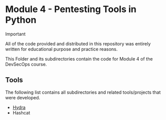 # Module 4 - Pentesting Tools in Python

> [!IMPORTANT]
> All of the code provided and distributed in this repository was entirely written for educational purpose and practice reasons.

This Folder and its subdirectories contain the code for Module 4 of the DevSecOps course.

## Tools

The following list contains all subdirectories and related tools/projects that were developed.

- [Hydra](./hydra/README.md)
- Hashcat